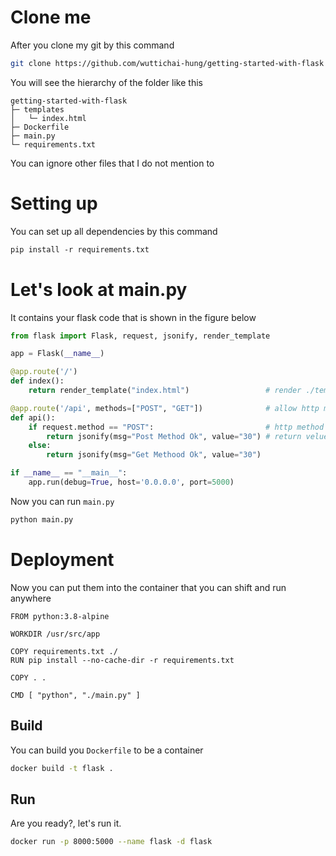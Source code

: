 # Clone me

After you clone my git by this command

```bash
git clone https://github.com/wuttichai-hung/getting-started-with-flask
```

You will see the hierarchy of the folder like this

```
getting-started-with-flask
├─ templates
│   └─ index.html
├─ Dockerfile
├─ main.py
└─ requirements.txt
```

You can ignore other files that I do not mention to

# Setting up

You can set up all dependencies by this command

```requirements:requirements.txt
pip install -r requirements.txt
```

# Let's look at main.py

It contains your flask code that is shown in the figure below

```python:main.py
from flask import Flask, request, jsonify, render_template

app = Flask(__name__)

@app.route('/')
def index():
    return render_template("index.html")                 # render ./templates/index.html

@app.route('/api', methods=["POST", "GET"])              # allow http method
def api():
    if request.method == "POST":                         # http method condition
        return jsonify(msg="Post Method Ok", value="30") # return velue as a json
    else:
        return jsonify(msg="Get Methood Ok", value="30")

if __name__ == "__main__":
    app.run(debug=True, host='0.0.0.0', port=5000)
```

Now you can run `main.py`

```bash
python main.py
```

# Deployment

Now you can put them into the container that you can shift and run anywhere

```Dockerfile:Dockerfile
FROM python:3.8-alpine

WORKDIR /usr/src/app

COPY requirements.txt ./
RUN pip install --no-cache-dir -r requirements.txt

COPY . .

CMD [ "python", "./main.py" ]
```

## Build

You can build you `Dockerfile` to be a container

```bash
docker build -t flask .
```

## Run

Are you ready?, let's run it.

```bash
docker run -p 8000:5000 --name flask -d flask
```
